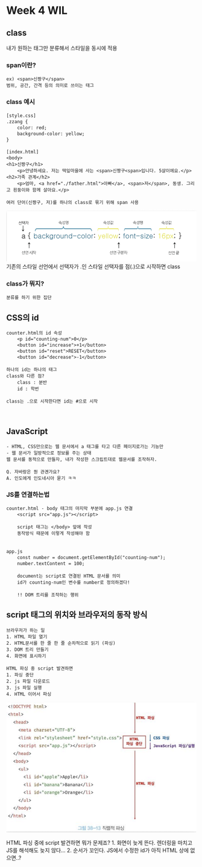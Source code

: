 # Week 4 WIL

## class
내가 원하는 태그만 분류해서 스타일을 동시에 적용
### span이란?
    ex) <span>신짱구</span>
    범위, 공간, 간격 등의 의미로 쓰이는 태그

### class 예시
    [style.css]
    .zzang {
        color: red;
        background-color: yellow;
    }

    [index.html]
    <body>
    <h1>신짱구</h1>
        <p>안녕하세요. 저는 떡잎마을에 사는 <span>신짱구<span>입니다. 5살이에요.</p>
    <h2>가족 관계</h2>
        <p>엄마, <a href="./father.html">아빠</a>, <span>저</span>, 동생. 그리고 흰둥이와 함께 살아요.</p>

    여러 단어(신짱구, 저)를 하나의 class로 묶기 위해 span 사용
![이미지](../week3/스크린샷%202024-10-02%20오전%201.02.17.png)
기존의 스타일 선언에서 선택자가 .인 스타일
선택자를 점(.)으로 시작하면 class

### class가 뭐지?
    분류를 하기 위한 집단

## CSS의 id
    counter.html의 id 속성
        <p id="counting-num">0</p>
        <button id="increase">+1</button>
        <button id="reset">RESET</button>
        <button id="decrease">-1</button>
    
    하나의 id는 하나의 태그
    class와 다른 점?
        class : 분반
        id : 학번
    
    class는 .으로 시작한다면 id는 #으로 시작

</br>

## JavaScript
    - HTML, CSS만으로는 웹 문서에서 a 태그를 타고 다른 페이지로가는 기능만
    - 웹 문서가 일방적으로 정보를 주는 상태
    웹 문서를 동적으로 만들자, 내가 작성한 스크립트대로 웹문서를 조작하자.
    
    Q. 자바랑은 뭔 관곈가요?
    A. 인도에게 인도네시아 묻기 ㅋㅋ


### JS를 연결하는법
    counter.html - body 태그의 마지막 부분에 app.js 연결
        <script src="app.js"></script>

        script 태그는 </body> 앞에 작성
        동작방식 때문에 이렇게 작성해야 함


    app.js 
        const number = document.getElementById("counting-num");
        number.textContent = 100;

        document는 script로 연결된 HTML 문서를 의미
        id가 counting-num인 변수를 number로 정의하겠다!

        !! DOM 트리를 조작하는 행위

## script 태그의 위치와 브라우저의 동작 방식

    브라우저가 하는 일
    1. HTML 파일 열기
    2. HTML문서를 한 줄 한 줄 순차적으로 읽기 (파싱)
    3. DOM 트리 만들기
    4. 화면에 표시하기

    HTML 파싱 중 script 발견하면
    1. 파싱 중단
    2. js 파일 다운로드
    3. js 파일 실행
    4. HTML 이어서 파싱

![이미지](./htmlparse.png)

HTML 파싱 중에 script 발견하면 뭐가 문제죠?
    1. 화면이 늦게 뜬다. 렌더링을 마치고 JS를 해석해도 늦지 않다...
    2. 순서가 꼬인다. JS에서 수정한 id가 아직 HTML 상에 없으면..?
